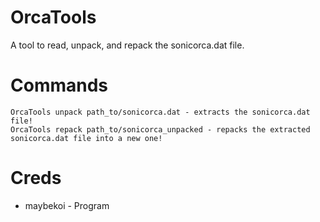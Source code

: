 # OrcaTools

A tool to read, unpack, and repack the sonicorca.dat file.

# Commands

```
OrcaTools unpack path_to/sonicorca.dat - extracts the sonicorca.dat file!
OrcaTools repack path_to/sonicorca_unpacked - repacks the extracted sonicorca.dat file into a new one!
```

# Creds

* maybekoi - Program